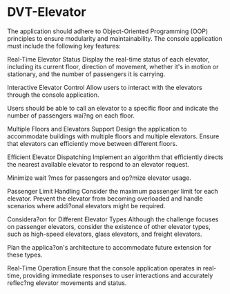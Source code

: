 # DVT-Elevator
The application should adhere to Object-Oriented Programming (OOP) principles to ensure modularity and maintainability. 
The console application must include the following key features:

Real-Time Elevator Status Display the real-time status of each elevator, including its current floor, direction of movement, whether it's in motion or stationary, and the number of passengers it is carrying.

Interactive Elevator Control Allow users to interact with the elevators through the console application. 

Users should be able to call an elevator to a specific floor and indicate the number of passengers wai?ng on each floor.

Multiple Floors and Elevators Support Design the application to accommodate buildings with multiple floors and multiple elevators. 
Ensure that elevators can efficiently move between different floors.

Efficient Elevator Dispatching Implement an algorithm that efficiently directs the nearest available elevator to respond to an elevator request.

Minimize wait ?mes for passengers and op?mize elevator usage.

Passenger Limit Handling Consider the maximum passenger limit for each elevator. 
Prevent the elevator from becoming overloaded and handle scenarios where addi?onal elevators might be required.

Considera?on for Different Elevator Types Although the challenge focuses on passenger elevators, 
consider the existence of other elevator types, such as high-speed elevators, glass elevators, and freight elevators.

Plan the applica?on's architecture to accommodate future extension for these types.

Real-Time Operation Ensure that the console application operates in real-time, 
providing immediate responses to user interactions and accurately reflec?ng elevator movements and status.